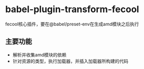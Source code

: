# babel-plugin-transform-fecool

fecool核心插件，要在@babel/preset-env在生成amd模块之后执行

## 主要功能

* 解析并收集amd模块的依赖
* 针对资源的类型，执行加载器，并插入加载器所构建的代码